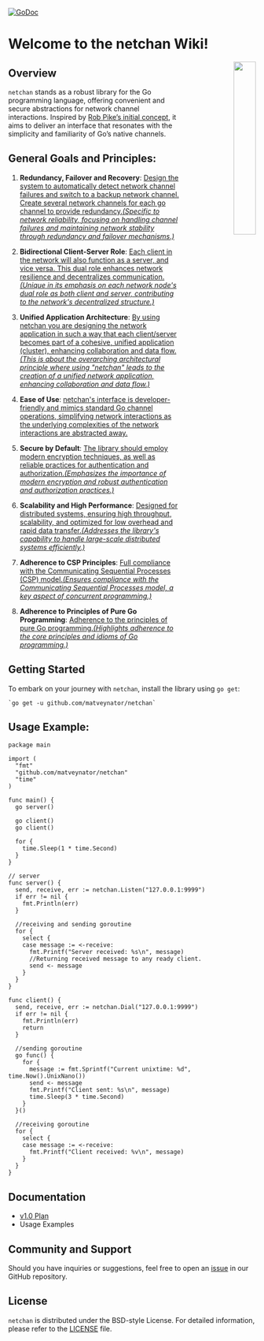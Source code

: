 [![GoDoc](https://godoc.org/github.com/matveynator/netchan?status.svg)](https://godoc.org/github.com/matveynator/netchan?flush=1)

# Welcome to the netchan Wiki!

<p align="right">
    <img align="right" property="og:image" src="https://repository-images.githubusercontent.com/710838463/86ad7361-2608-4a70-9197-e66883eb9914" width="30%">
</p>


## Overview
`netchan` stands as a robust library for the Go programming language, offering convenient and secure abstractions for network channel interactions. Inspired by [Rob Pike’s initial concept](https://github.com/matveynator/netchan-old), it aims to deliver an interface that resonates with the simplicity and familiarity of Go’s native channels.

## General Goals and Principles:
1. **Redundancy, Failover and Recovery**: [Design the system to automatically detect network channel failures and switch to a backup network channel. Create several network channels for each go channel to provide redundancy.*(Specific to network reliability, focusing on handling channel failures and maintaining network stability through redundancy and failover mechanisms.)*](/wiki/RedundancyFailoverandRecovery.md)

2. **Bidirectional Client-Server Role**: [Each client in the network will also function as a server, and vice versa. This dual role enhances network resilience and decentralizes communication. *(Unique in its emphasis on each network node's dual role as both client and server, contributing to the network's decentralized structure.)*](/wiki/BidirectionalClient-ServerRole.md)

3. **Unified Application Architecture**: [By using netchan you are designing the network application in such a way that each client/server becomes part of a cohesive, unified application (cluster), enhancing collaboration and data flow. *(This is about the overarching architectural principle where using "netchan" leads to the creation of a unified network application, enhancing collaboration and data flow.)*](/wiki/UnifiedApplicationArchitecture.md)

4. **Ease of Use**: [netchan's interface is developer-friendly and mimics standard Go channel operations, simplifying network interactions  as the underlying complexities of the network interactions are abstracted away.](/wiki/EaseofUse.md)

5. **Secure by Default**: [The library should employ modern encryption techniques, as well as reliable practices for authentication and authorization.*(Emphasizes the importance of modern encryption and robust authentication and authorization practices.)*](/wiki/SecurebyDefault.md)

6. **Scalability and High Performance**: [Designed for distributed systems, ensuring high throughput, scalability, and optimized for low overhead and rapid data transfer.*(Addresses the library's capability to handle large-scale distributed systems efficiently.)*](/wiki/ScalabilityandHighPerformance.md)

7. **Adherence to CSP Principles**: [Full compliance with the Communicating Sequential Processes (CSP) model.*(Ensures compliance with the Communicating Sequential Processes model, a key aspect of concurrent programming.)*](/wiki/AdherencetoCSPPrinciples.md)

8. **Adherence to Principles of Pure Go Programming**: [Adherence to the principles of pure Go programming.*(Highlights adherence to the core principles and idioms of Go programming.)*](/wiki/PrinciplesofPureGoProgramming.md)



## Getting Started
To embark on your journey with `netchan`, install the library using `go get`:
```
`go get -u github.com/matveynator/netchan`
```
## Usage Example:

```
package main

import (
  "fmt"
  "github.com/matveynator/netchan"
  "time"
)

func main() {
  go server()

  go client()
  go client()

  for {
    time.Sleep(1 * time.Second)
  }
}

// server
func server() {
  send, receive, err := netchan.Listen("127.0.0.1:9999")
  if err != nil {
    fmt.Println(err)
  }

  //receiving and sending goroutine
  for {
    select {
    case message := <-receive:
      fmt.Printf("Server received: %s\n", message)
      //Returning received message to any ready client.
      send <- message
    }
  }
}

func client() {
  send, receive, err := netchan.Dial("127.0.0.1:9999")
  if err != nil {
    fmt.Println(err)
    return
  }

  //sending goroutine
  go func() {
    for {
      message := fmt.Sprintf("Current unixtime: %d", time.Now().UnixNano())
      send <- message
      fmt.Printf("Client sent: %s\n", message)
      time.Sleep(3 * time.Second)
    }
  }()

  //receiving goroutine
  for {
    select {
    case message := <-receive:
      fmt.Printf("Client received: %v\n", message)
    }
  }
}
```

## Documentation
- [v1.0 Plan](wiki/v1-plan.md)
- Usage Examples

## Community and Support
Should you have inquiries or suggestions, feel free to open an [issue](https://github.com/matveynator/netchan/issues) in our GitHub repository.

## License
`netchan` is distributed under the BSD-style License. For detailed information, please refer to the [LICENSE](https://github.com/matveynator/netchan/blob/master/LICENSE) file.

